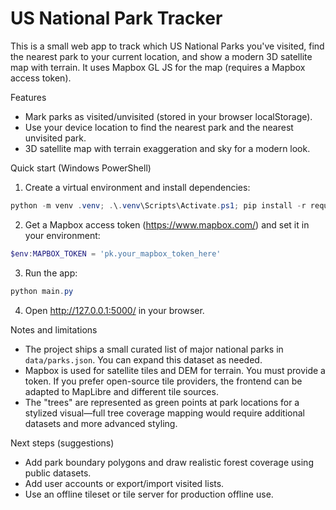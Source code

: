 # US National Park Tracker

This is a small web app to track which US National Parks you've visited, find the nearest park to your current location, and show a modern 3D satellite map with terrain. It uses Mapbox GL JS for the map (requires a Mapbox access token).

Features
- Mark parks as visited/unvisited (stored in your browser localStorage).
- Use your device location to find the nearest park and the nearest unvisited park.
- 3D satellite map with terrain exaggeration and sky for a modern look.

Quick start (Windows PowerShell)

1. Create a virtual environment and install dependencies:

```powershell
python -m venv .venv; .\.venv\Scripts\Activate.ps1; pip install -r requirements.txt
```

2. Get a Mapbox access token (https://www.mapbox.com/) and set it in your environment:

```powershell
$env:MAPBOX_TOKEN = 'pk.your_mapbox_token_here'
```

3. Run the app:

```powershell
python main.py
```

4. Open http://127.0.0.1:5000/ in your browser.

Notes and limitations
- The project ships a small curated list of major national parks in `data/parks.json`. You can expand this dataset as needed.
- Mapbox is used for satellite tiles and DEM for terrain. You must provide a token. If you prefer open-source tile providers, the frontend can be adapted to MapLibre and different tile sources.
- The "trees" are represented as green points at park locations for a stylized visual—full tree coverage mapping would require additional datasets and more advanced styling.

Next steps (suggestions)
- Add park boundary polygons and draw realistic forest coverage using public datasets.
- Add user accounts or export/import visited lists.
- Use an offline tileset or tile server for production offline use.

